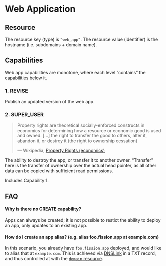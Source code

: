 # Web Application

## Resource

The resource key \(type\) is `”web_app”`. The resource value \(identifier\) is the hostname \(i.e. subdomains + domain name\).

## Capabilities

Web app capabilities are monotone, where each level “contains” the capabilities below it.

### 1. REVISE

Publish an updated version of the web app.

### 2. SUPER\_USER

> Property rights are theoretical socially-enforced constructs in economics for determining how a resource or economic good is used and owned. \[...\] the right to transfer the good to others, alter it, abandon it, or destroy it \(the right to ownership cessation\)  
>   
> — Wikipedia, [Property Rights \(economics\)](https://en.wikipedia.org/wiki/Property_rights_%28economics%29)

The ability to destroy the app, or transfer it to another owner. “Transfer" here is the transfer of ownership over the actual head pointer, as all other data can be copied with sufficient read permissions.

Includes Capability 1.

## FAQ

#### Why is there no CREATE capability?

Apps can always be created; it is not possible to restict the ability to deploy an app, only updates to an existing app.

#### How do I create an app alias? \(e.g. alias foo.fission.app at example.com\)

In this scenario, you already have `foo.fission.app` deployed, and would like to alias that at `example.com`. This is achieved via [DNSLink](https://dnslink.io/) in a TXT record, and thus controlled at with the [`domain` resource](https://app.gitbook.com/@runfission/s/whitepaper/access-control/ucan/webnative-attenuation/domain-name).


